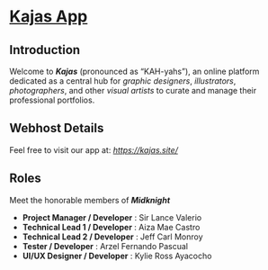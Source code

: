 # [**Kajas App**](https://likha.website/)

## **Introduction**
Welcome to **_Kajas_** (pronounced as “KAH-yahs”), an online platform dedicated as a central hub for _graphic designers_, _illustrators_, _photographers_, and other _visual artists_ to curate and manage their professional portfolios.

## **Webhost Details**
Feel free to visit our app at: _https://kajas.site/_

## Roles
Meet the honorable members of **_Midknight_**
* **Project Manager / Developer** : Sir Lance Valerio
* **Technical Lead 1 / Developer** : Aiza Mae Castro
* **Technical Lead 2 / Developer** : Jeff Carl Monroy
* **Tester / Developer** : Arzel Fernando Pascual
* **UI/UX Designer / Developer** :  Kylie Ross Ayacocho
